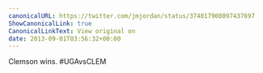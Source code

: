 ```yaml
---
canonicalURL: https://twitter.com/jmjordan/status/374017908097437697
ShowCanonicalLink: true
CanonicalLinkText: View original on
date: 2013-09-01T03:56:32+00:00
---
```

Clemson wins. #UGAvsCLEM